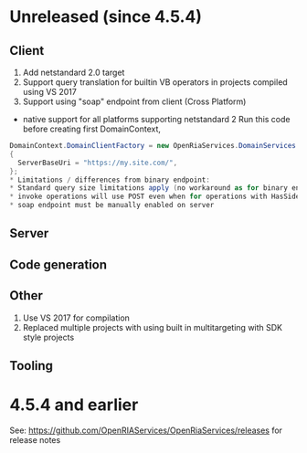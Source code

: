 # Unreleased (since 4.5.4)

## Client

1. Add netstandard 2.0 target
2. Support query translation for builtin VB operators in projects compiled using VS 2017
3. Support using "soap" endpoint from client (Cross Platform)
  * native support for all platforms supporting netstandard 2
   Run this code before creating first DomainContext, 
  ``` csharp
  DomainContext.DomainClientFactory = new OpenRiaServices.DomainServices.Client.Web.SoapDomainClientFactory()
{
    ServerBaseUri = "https://my.site.com/",
};
* Limitations / differences from binary endpoint:
  * Standard query size limitations apply (no workaround as for binary endpoint)
  * invoke operations will use POST even when for operations with HasSideEffect=false
  * soap endpoint must be manually enabled on server

  ```

## Server

## Code generation


## Other

1. Use VS 2017 for compilation
2. Replaced multiple projects with using built in multitargeting with SDK style projects



## Tooling

# 4.5.4 and earlier

See: https://github.com/OpenRIAServices/OpenRiaServices/releases for release notes